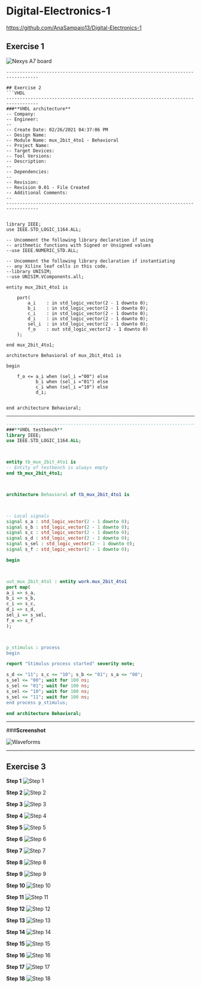 # Digital-Electronics-1

https://github.com/AnaSampaio13/Digital-Electronics-1

## Exercise 1

![Nexys A7 board](https://github.com/AnaSampaio13/Digital-Electronics-1/blob/main/03-vivado/Pictures/Ex1.PNG)
```
----------------------------------------------------------------------------------

## Exercise 2
```VHDL
----------------------------------------------------------------------------------
###**VHDL architecture**
-- Company: 
-- Engineer: 
-- 
-- Create Date: 02/26/2021 04:37:06 PM
-- Design Name: 
-- Module Name: mux_2bit_4to1 - Behavioral
-- Project Name: 
-- Target Devices: 
-- Tool Versions: 
-- Description: 
-- 
-- Dependencies: 
-- 
-- Revision:
-- Revision 0.01 - File Created
-- Additional Comments:
-- 
----------------------------------------------------------------------------------


library IEEE;
use IEEE.STD_LOGIC_1164.ALL;

-- Uncomment the following library declaration if using
-- arithmetic functions with Signed or Unsigned values
--use IEEE.NUMERIC_STD.ALL;

-- Uncomment the following library declaration if instantiating
-- any Xilinx leaf cells in this code.
--library UNISIM;
--use UNISIM.VComponents.all;

entity mux_2bit_4to1 is

    port(
        a_i    : in std_logic_vector(2 - 1 downto 0);
        b_i    : in std_logic_vector(2 - 1 downto 0);
        c_i    : in std_logic_vector(2 - 1 downto 0);
        d_i    : in std_logic_vector(2 - 1 downto 0);
        sel_i  : in std_logic_vector(2 - 1 downto 0);
        f_o    : out std_logic_vector(2 - 1 downto 0)    
    );

end mux_2bit_4to1;

architecture Behavioral of mux_2bit_4to1 is

begin

    f_o <= a_i when (sel_i ="00") else
           b_i when (sel_i ="01") else
           c_i when (sel_i ="10") else
           d_i;
           

end architecture Behavioral;
```
--------------------------------------------------------------------------------------
```VHDL
--------------------------------------------------------------------------------------
###**VHDL testbench**
library IEEE;
use IEEE.STD_LOGIC_1164.ALL;



entity tb_mux_2bit_4to1 is
-- Entity of testbench is always empty
end tb_mux_2bit_4to1;



architecture Behavioral of tb_mux_2bit_4to1 is



-- Local signals
signal s_a : std_logic_vector(2 - 1 downto 0);
signal s_b : std_logic_vector(2 - 1 downto 0);
signal s_c : std_logic_vector(2 - 1 downto 0);
signal s_d : std_logic_vector(2 - 1 downto 0);
signal s_sel : std_logic_vector(2 - 1 downto 0);
signal s_f : std_logic_vector(2 - 1 downto 0);

begin



uut_mux_2bit_4tol : entity work.mux_2bit_4to1
port map(
a_i => s_a,
b_i => s_b,
c_i => s_c,
d_i => s_d,
sel_i => s_sel,
f_o => s_f
);



p_stimulus : process
begin

report "Stimulus process started" severity note;

s_d <= "11"; s_c <= "10"; s_b <= "01"; s_a <= "00";
s_sel <= "00"; wait for 100 ns;
s_sel <= "01"; wait for 100 ns;
s_sel <= "10"; wait for 100 ns;
s_sel <= "11"; wait for 100 ns;
end process p_stimulus;

end architecture Behavioral;
```
--------------------------------------------------------
###**Screenshot**

![Waveforms](https://github.com/AnaSampaio13/Digital-Electronics-1/blob/main/03-vivado/Pictures/Ex2.jpg)

--------------------------------------------------------
## Exercise 3 

**Step 1**
![Step 1](https://github.com/AnaSampaio13/Digital-Electronics-1/blob/main/03-vivado/Pictures/Ex3.1.jpg)

**Step 2**
![Step 2](https://github.com/AnaSampaio13/Digital-Electronics-1/blob/main/03-vivado/Pictures/Ex3.2.jpg)

**Step 3**
![Step 3](https://github.com/AnaSampaio13/Digital-Electronics-1/blob/main/03-vivado/Pictures/Ex3.3.jpg)

**Step 4**
![Step 4](https://github.com/AnaSampaio13/Digital-Electronics-1/blob/main/03-vivado/Pictures/Ex3.4.jpg)

**Step 5**
![Step 5](https://github.com/AnaSampaio13/Digital-Electronics-1/blob/main/03-vivado/Pictures/Ex3.5.jpg)

**Step 6**
![Step 6](https://github.com/AnaSampaio13/Digital-Electronics-1/blob/main/03-vivado/Pictures/Ex3.6.jpg)

**Step 7**
![Step 7](https://github.com/AnaSampaio13/Digital-Electronics-1/blob/main/03-vivado/Pictures/Ex3.7.jpg)

**Step 8**
![Step 8](https://github.com/AnaSampaio13/Digital-Electronics-1/blob/main/03-vivado/Pictures/Ex3.8.jpg)

**Step 9**
![Step 9](https://github.com/AnaSampaio13/Digital-Electronics-1/blob/main/03-vivado/Pictures/Ex3.9.jpg)

**Step 10**
![Step 10](https://github.com/AnaSampaio13/Digital-Electronics-1/blob/main/03-vivado/Pictures/Ex3.10.jpg)

**Step 11**
![Step 11](https://github.com/AnaSampaio13/Digital-Electronics-1/blob/main/03-vivado/Pictures/Ex3.11.jpg)

**Step 12**
![Step 12](https://github.com/AnaSampaio13/Digital-Electronics-1/blob/main/03-vivado/Pictures/Ex3.12.jpg)

**Step 13**
![Step 13](https://github.com/AnaSampaio13/Digital-Electronics-1/blob/main/03-vivado/Pictures/Ex3.13.jpg)

**Step 14**
![Step 14](https://github.com/AnaSampaio13/Digital-Electronics-1/blob/main/03-vivado/Pictures/Ex3.14.jpg)

**Step 15**
![Step 15](https://github.com/AnaSampaio13/Digital-Electronics-1/blob/main/03-vivado/Pictures/Ex3.15.jpg)

**Step 16**
![Step 16](https://github.com/AnaSampaio13/Digital-Electronics-1/blob/main/03-vivado/Pictures/Ex3.16.jpg)

**Step 17**
![Step 17](https://github.com/AnaSampaio13/Digital-Electronics-1/blob/main/03-vivado/Pictures/Ex3.17.PNG)

**Step 18**
![Step 18](https://github.com/AnaSampaio13/Digital-Electronics-1/blob/main/03-vivado/Pictures/Ex3.18.PNG)
